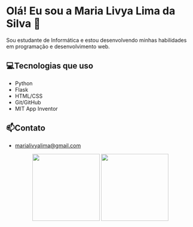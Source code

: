 # Olá! Eu sou a Maria Livya Lima da Silva 👋

Sou estudante de Informática e estou desenvolvendo minhas habilidades em programação e desenvolvimento web. 

## 💻Tecnologias que uso

- Python
- Flask
- HTML/CSS
- Git/GitHub
- MIT App Inventor

## 📫Contato

- marialivyalima@gmail.com

<div align="center">
  <img height="180em" src="https://github-readme-stats.vercel.app/api?username=marialivya&show_icons=true&theme=dracula&include_all_commits=true&count_private=true"/>
  <img height="180em" src="https://github-readme-stats-eight-theta.vercel.app/api/top-langs/?username=marialivya&layout=compact&langs_count=8&theme=algolia"/>
</div>
